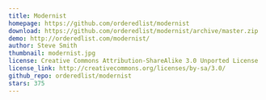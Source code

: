 ```yaml
---
title: Modernist
homepage: https://github.com/orderedlist/modernist
download: https://github.com/orderedlist/modernist/archive/master.zip
demo: http://orderedlist.com/modernist/
author: Steve Smith
thumbnail: modernist.jpg
license: Creative Commons Attribution-ShareAlike 3.0 Unported License
license_link: http://creativecommons.org/licenses/by-sa/3.0/
github_repo: orderedlist/modernist
stars: 375
---
```

